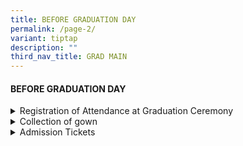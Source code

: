 ```yaml
---
title: BEFORE GRADUATION DAY
permalink: /page-2/
variant: tiptap
description: ""
third_nav_title: GRAD MAIN
---
```

<h4><strong>BEFORE GRADUATION DAY </strong></h4>
<p></p>
<div data-type="detailGroup" class="isomer-accordion isomer-accordion-white">
<details class="isomer-details">
<summary>Registration of Attendance at Graduation Ceremony</summary>
<div data-type="detailsContent" class="isomer-details-content">
<p></p>
<p>Graduands will be receiving an invitation to the Graduation Ceremony via
email.</p>
<p></p>
<p>Graduands are to complete the Graduation Survey and register their attendance
for the Graduation Ceremony. If a graduand fails to respond by the stipulated
deadline, it will be assumed that he/she will not be attending the ceremony
and no arrangement will be made for his/her attendance at the Graduation
Ceremony.&nbsp;</p>
<p>&nbsp;</p>
<p>Graduands must settle any outstanding loan of BCAA property (e.g. library
books or library fines) and fees with the Academy before they can attend
the Graduation Ceremony or collect their certificates.&nbsp;</p>
</div>
</details>
<details class="isomer-details">
<summary>Collection of gown</summary>
<div data-type="detailsContent" class="isomer-details-content">
<p></p>
<p>Official gown vendor: Joyous Group Holdings.&nbsp;&nbsp;</p>
<p>
<br>The scheduled gown collection period is as follows:&nbsp;</p>
<p>&nbsp;</p>
<p><strong>Date&nbsp;</strong>
</p>
<p>3 to 5 November (Friday to Sunday)&nbsp;</p>
<p></p>
<p><strong>Time&nbsp;</strong>
</p>
<p>9:30 am to 5:00 pm&nbsp;</p>
<p></p>
<p>Venue&nbsp;</p>
<p>Student Lounge (BCA Braddell Campus, Blk F, Level 1)&nbsp;</p>
<p></p>
<p>Please collect your graduation gown on the date and time you have indicated
in your online registration.&nbsp;</p>
<p>&nbsp;</p>
<p>A rental fee of S$30.00 will be charged by Joyous Group Holdings. Graduands
are to make payment directly to the vendor upon collection of gowns. Payment
can only be made by cheque, cash or PayNow.&nbsp;&nbsp;</p>
<p>&nbsp;</p>
<p>An additional S$80.00 will be collected by the gown vendor as deposit
for the graduation gown and hood. This amount will be refunded upon prompt
return of graduation gown and hood (in good condition) to the vendor.&nbsp;&nbsp;</p>
<p></p>
</div>
</details>
<details class="isomer-details">
<summary>Admission Tickets</summary>
<div data-type="detailsContent" class="isomer-details-content">
<p>Every graduand will be given one complimentary guest admission ticket.
Additional tickets will be charged at S$40.00 (incl. GST) per ticket, subject
to availability. The number of additional guest admission tickets available
for purchase will be determined after collating all registrations from
the graduating cohort. Registration for additional guest tickets will be
done separately, via Joyous Group Holdings portal, and on a first-come-first-serve
basis. Payment must be made by cheque, cash or PayNow directly to the gown
vendor.&nbsp;</p>
<p>&nbsp;</p>
<p>Guests without valid admission ticket will not be allowed entry to witness
the ceremony proceedings. Misplaced admission tickets WILL NOT be replaced
nor re-issued.&nbsp;</p>
<p>&nbsp;</p>
<p>Due to the nature of the event, it is recommended for guests to be at
least 7 years of age.&nbsp;</p>
<p>&nbsp;</p>
<p>Graduands who require accessible seating for their guest are to inform
us by replying to the invitation email.&nbsp;</p>
<p></p>
</div>
</details>
</div>
<p></p>
